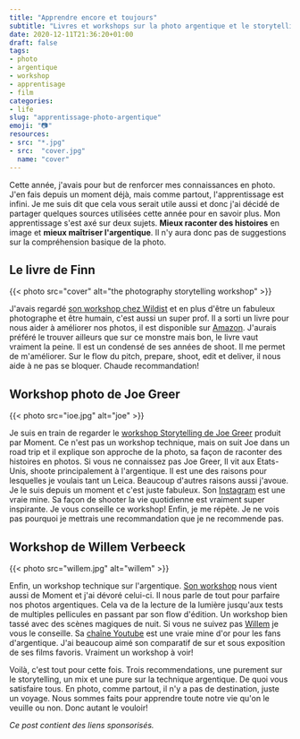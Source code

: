 ```yaml
---
title: "Apprendre encore et toujours"
subtitle: "Livres et workshops sur la photo argentique et le storytelling"
date: 2020-12-11T21:36:20+01:00
draft: false
tags:
- photo
- argentique
- workshop
- apprentisage
- film
categories:
- life
slug: "apprentissage-photo-argentique"
emoji: "📷"
resources:
- src: "*.jpg"
- src:  "cover.jpg"
  name: "cover"
---
```


Cette année, j'avais pour but de renforcer mes connaissances en photo. J'en fais depuis un moment déjà, mais comme partout, l'apprentissage est infini. Je me suis dit que cela vous serait utile aussi et donc j'ai décidé de partager quelques sources utilisées cette année pour en savoir plus. Mon apprentissage s'est axé sur deux sujets. **Mieux raconter des histoires** en image et **mieux maîtriser l'argentique**. Il n'y aura donc pas de suggestions sur la compréhension basique de la photo.

## Le livre de Finn

{{< photo src="cover" alt="the photography storytelling workshop" >}}

J'avais regardé [son workshop chez Wildist](https://www.wildist.co/product/the-ultimate-photo-storytelling-workshop) et en plus d'être un fabuleux photographe et être humain, c'est aussi un super prof. Il a sorti un livre pour nous aider à améliorer nos photos, il est disponible sur [Amazon](https://www.amazon.co.uk/Photography-Storytelling-Workshop-unforgettable-photographs/dp/0711254702/). J'aurais préféré le trouver ailleurs que sur ce monstre mais bon, le livre vaut vraiment la peine. Il est un condensé de ses années de shoot. Il me permet de m'améliorer. Sur le flow du pitch, prepare, shoot, edit et deliver, il nous aide à ne pas se bloquer. Chaude recommandation!

## Workshop photo de Joe Greer

{{< photo src="ioe.jpg" alt="joe" >}}

Je suis en train de regarder le [workshop Storytelling de Joe Greer](https://moment.8ocm68.net/rkjWR) produit par Moment. Ce n'est pas un workshop technique, mais on suit Joe dans un road trip et il explique son approche de la photo, sa façon de raconter des histoires en photos. Si vous ne connaissez pas Joe Greer, Il vit aux Etats-Unis, shoote principalement à l'argentique. Il est une des raisons pour lesquelles je voulais tant un Leica. Beaucoup d'autres raisons aussi j'avoue. Je le suis depuis un moment et c'est juste fabuleux. Son [Instagram](https://www.instagram.com/ioegreer/) est une vraie mine.  Sa façon de shooter la vie quotidienne est vraiment super inspirante. Je vous conseille ce workshop! Enfin, je me répète. Je ne vois pas pourquoi je mettrais une recommandation que je ne recommende pas.

## Workshop de Willem Verbeeck

{{< photo src="willem.jpg" alt="willem" >}}

Enfin, un workshop technique sur l'argentique. [Son workshop](https://moment.8ocm68.net/73eog) nous vient aussi de Moment et j'ai dévoré celui-ci. Il nous parle de tout pour parfaire nos photos argentiques. Cela va de la lecture de la lumière jusqu'aux tests de multiples pellicules en passant par son flow d'édition. Un workshop bien tassé avec des scènes magiques de nuit. Si vous ne suivez pas [Willem](https://www.instagram.com/willemverb/) je vous le conseille. Sa [chaîne Youtube](https://youtube.com/c/WillemVerbeeckFilms) est une vraie mine d'or pour les fans d'argentique. J'ai beaucoup aimé son comparatif de sur et sous exposition de ses films favoris. Vraiment un workshop à voir!

Voilà, c'est tout pour cette fois. Trois recommendations, une purement sur le storytelling, un mix et une pure sur la technique argentique. De quoi vous satisfaire tous. En photo, comme partout, il n'y a pas de destination, juste un voyage. Nous sommes faits pour apprendre toute notre vie qu'on le veuille ou non. Donc autant le vouloir!

*Ce post contient des liens sponsorisés.*
